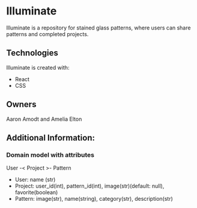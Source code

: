 # Illuminate
Illuminate is a repository for stained glass patterns, where users can share patterns and completed projects. 

## Technologies
Illuminate is created with:
- React
- CSS

## Owners
Aaron Amodt and Amelia Elton

## Additional Information:

### Domain model with attributes

User -< Project >- Pattern

- User: name (str)
- Project: user_id(int), pattern_id(int), image(str)(default: null), favorite(boolean)
- Pattern: image(str), name(string), category(str), description(str)
